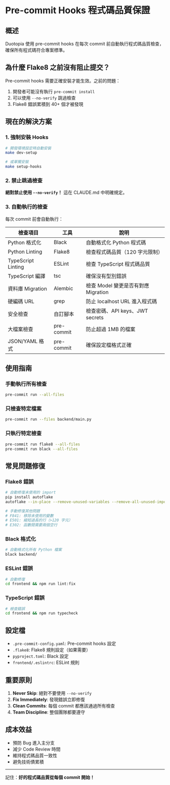 # Pre-commit Hooks 程式碼品質保證

## 概述
Duotopia 使用 pre-commit hooks 在每次 commit 前自動執行程式碼品質檢查，確保所有程式碼符合專案標準。

## 為什麼 Flake8 之前沒有阻止提交？

Pre-commit hooks 需要正確安裝才能生效。之前的問題：
1. 開發者可能沒有執行 `pre-commit install`
2. 可以使用 `--no-verify` 跳過檢查
3. Flake8 錯誤累積到 40+ 個才被發現

## 現在的解決方案

### 1. 強制安裝 Hooks
```bash
# 開發環境設定時自動安裝
make dev-setup

# 或單獨安裝
make setup-hooks
```

### 2. 禁止跳過檢查
**絕對禁止使用 `--no-verify`！** 這在 CLAUDE.md 中明確規定。

### 3. 自動執行的檢查

每次 commit 前會自動執行：

| 檢查項目 | 工具 | 說明 |
|---------|------|------|
| Python 格式化 | Black | 自動格式化 Python 程式碼 |
| Python Linting | Flake8 | 檢查程式碼品質（120 字元限制） |
| TypeScript Linting | ESLint | 檢查 TypeScript 程式碼品質 |
| TypeScript 編譯 | tsc | 確保沒有型別錯誤 |
| 資料庫 Migration | Alembic | 檢查 Model 變更是否有對應 Migration |
| 硬編碼 URL | grep | 防止 localhost URL 進入程式碼 |
| 安全檢查 | 自訂腳本 | 檢查密碼、API keys、JWT secrets |
| 大檔案檢查 | pre-commit | 防止超過 1MB 的檔案 |
| JSON/YAML 格式 | pre-commit | 確保設定檔格式正確 |

## 使用指南

### 手動執行所有檢查
```bash
pre-commit run --all-files
```

### 只檢查特定檔案
```bash
pre-commit run --files backend/main.py
```

### 只執行特定檢查
```bash
pre-commit run flake8 --all-files
pre-commit run black --all-files
```

## 常見問題修復

### Flake8 錯誤
```bash
# 自動修復未使用的 import
pip install autoflake
autoflake --in-place --remove-unused-variables --remove-all-unused-imports backend/**/*.py

# 手動修復其他問題
# F841: 移除未使用的變數
# E501: 縮短過長的行（>120 字元）
# E302: 函數間需要兩個空行
```

### Black 格式化
```bash
# 自動格式化所有 Python 檔案
black backend/
```

### ESLint 錯誤
```bash
# 自動修復
cd frontend && npm run lint:fix
```

### TypeScript 錯誤
```bash
# 檢查錯誤
cd frontend && npm run typecheck
```

## 設定檔

- `.pre-commit-config.yaml`: Pre-commit hooks 設定
- `.flake8`: Flake8 規則設定（如果需要）
- `pyproject.toml`: Black 設定
- `frontend/.eslintrc`: ESLint 規則

## 重要原則

1. **Never Skip**: 絕對不要使用 `--no-verify`
2. **Fix Immediately**: 發現錯誤立即修復
3. **Clean Commits**: 每個 commit 都應該通過所有檢查
4. **Team Discipline**: 整個團隊都要遵守

## 成本效益

- 預防 Bug 進入主分支
- 減少 Code Review 時間
- 維持程式碼品質一致性
- 避免技術債累積

---

記住：**好的程式碼品質從每個 commit 開始！**

